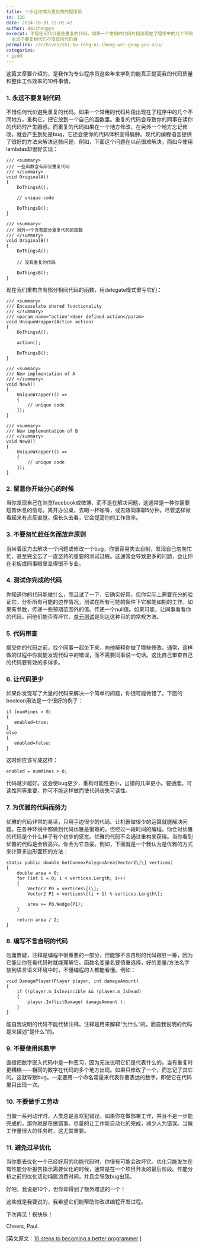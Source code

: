 ```yaml
---
title: 十步让你成为更优秀的程序员
id: 326
date: 2024-10-31 22:01:42
author: daichangya
excerpt: 不惜任何代价避免重复的代码。如果一个常用的代码片段出现在了程序中的几个不同地方，重构它，把它放到一个自己的函数里。重复的代码会导致你的同事在读你的代码时产生困惑。这篇文章要介绍的，是我作为专业程序员这些年来学到的能真正提高我的代码质量和整体工作效率的10件事情。1.
  永远不要复制代码不惜任何代价避
permalink: /archives/shi-bu-rang-ni-cheng-wei-geng-you-xiu/
categories:
- gzdd
---
```


这篇文章要介绍的，是我作为专业程序员这些年来学到的能真正提高我的代码质量和整体工作效率的10件事情。

### 1\. 永远不要复制代码

不惜任何代价避免重复的代码。如果一个常用的代码片段出现在了程序中的几个不同地方，重构它，把它放到一个自己的函数里。重复的代码会导致你的同事在读你的代码时产生困惑。而重复的代码如果在一个地方修改，在另外一个地方忘记修改，就会产生到处是bug，它还会使你的代码体积变得臃肿。现代的编程语言提供了很好的方法来解决这些问题，例如，下面这个问题在以前很难解决，而如今使用lambdas却很好实现：
```language
/// <summary>
/// 一些函数含有部分重复代码
/// </summary>
void OriginalA()
{
	DoThingsA();

	// unique code

	DoThingsB();
}

/// <summary>
/// 另外一个含有部分重复代码的函数
/// </summary>
void OriginalB()
{
	DoThingsA();

	// 没有重复的代码

	DoThingsB();
}
```



现在我们重构含有部分相同代码的函数，用delegate模式重写它们：

```language
/// <summary>
/// Encapsulate shared functionality
/// </summary>
/// <param name="action">User defined action</param>
void UniqueWrapper(Action action)
{
	DoThingsA();

	action();

	DoThingsB();
}

/// <summary>
/// New implmentation of A
/// </summary>
void NewA()
{
	UniqueWrapper(() =>
	{
		// unique code
	});
}

/// <summary>
/// New implementation of B
/// </summary>
void NewB()
{
	UniqueWrapper(() =>
	{
		// unique code
	});
}

```

### 2\. 留意你开始分心的时候

当你发现自己在浏览facebook或微博、而不是在解决问题，这通常是一种你需要短暂休息的信号。离开办公桌，去喝一杯咖啡，或去跟同事聊5分钟。尽管这样做看起来有点反直觉，但长久去看，它会提高你的工作效率。

### 3\. 不要匆忙赶任务而放弃原则

当带着压力去解决一个问题或修改一个bug，你很容易失去自制，发现自己匆匆忙忙，甚至完全忘了一直坚持的重要的测试过程。这通常会导致更多的问题，会让你在老板或同事眼里显得很不专业。

### 4\. 测试你完成的代码

你知道你的代码能做什么，而且试了一下，它确实好用，但你实际上需要充分的验证它。分析所有可能的边界情况，测试在所有可能的条件下它都能如期的工作。如果有参数，传递一些预期范围外的值。传递一个null值。如果可能，让同事看看你的代码，问他们能否弄坏它。[单元测试](http://en.wikipedia.org/wiki/Unit_testing)是到达这种目的的常规方法。

### 5\. 代码审查

提交你的代码之前，找个同事一起坐下来，向他解释你做了哪些修改。通常，这样做的过程中你就能发现代码中的错误，而不需要同事说一句话。这比自己审查自己的代码要有效的多得多。

### 6\. 让代码更少

如果你发现写了大量的代码来解决一个简单的问题，你很可能做错了。下面的boolean用法是一个很好的例子：
```
if (numMines > 0)
{
   enabled=true;
}
else
{
   enabled=false;
}
```
这时你应该写成这样：
```
enabled = numMines > 0;
```
代码越少越好。这会使bug更少，重构可能性更小，出错的几率更小。要适度。可读性同等重要，你可不能这样做而使代码丧失可读性。

### 7\. 为优雅的代码而努力

优雅的代码非常的易读，只用手边很少的代码、让机器做很少的运算就能解决问题。在各种环境中都做到代码优雅是很难的，但经过一段时间的编程，你会对优雅的代码是个什么样子有个初步的感觉。优雅的代码不会通过重构来获得。当你看到优雅的代码是会很高兴。你会为它自豪。例如，下面就是一个我认为是优雅的方式来计算多边形面积的方法：
```
static public double GetConvexPolygonArea(Vector2\[\] vertices)
{
	double area = 0;
	for (int i = 0; i < vertices.Length; i++)
	{
		Vector2 P0 = vertices\[i\];
		Vector2 P1 = vertices\[(i + 1) % vertices.Length\];

		area += P0.Wedge(P1);
	}

	return area / 2;
}
```
### 8\. 编写不言自明的代码

勿庸置疑，注释是编程中很重要的一部分，但能够不言自明的代码跟胜一筹，因为它能让你在看代码时就能理解它。函数名变量名要慎重选择，好的变量/方法名字放到语言语义环境中时，不懂编程的人都能看懂。例如：
```
void DamagePlayer(Player player, int damageAmount)
{
	if (!player.m_IsInvincible && !player.m_IsDead)
	{
		player.InflictDamage( damageAmount );
	}
}
```
能自我说明的代码不能代替注释。注释是用来解释“为什么”的，而自我说明的代码是来描述“是什么”的。

### 9\. 不要使用纯数字

直接把数字嵌入代码中是一种恶习，因为无法说明它们是代表什么的。当有重复时更糟糕——相同的数字在代码的多个地方出现。如果只修改了一个，而忘记了其它的。这就导致bug。一定要用一个命名常量来代表你要表达的数字，即使它在代码里只出现一次。

### 10\. 不要做手工劳动

当做一系列动作时，人类总是喜欢犯错误。如果你在做部署工作，并且不是一步能完成的，那你就是在做错事。尽量的让工作能自动化的完成，减少人为错误。当做工作量很大的任务时，这尤其重要。

### 11\. 避免过早优化

当你要去优化一个已经好用的功能代码时，你很有可能会改坏它。优化只能发生在有性能分析报告指示需要优化的时候，通常是在一个项目开发的最后阶段。性能分析之前的优化活动纯属浪费时间，并且会导致bug出现。

好吧，我说是10个，但你却得到了额外赠送的一个！

这些就是我要说的，我希望它们能帮助你改进编程开发过程。

下次再见！祝快乐！

Cheers, Paul.


\[英文原文：[10 steps to becoming a better programmer](http://www.wildbunny.co.uk/blog/2012/11/01/10-steps-to-becoming-a-better-programmer/) \]